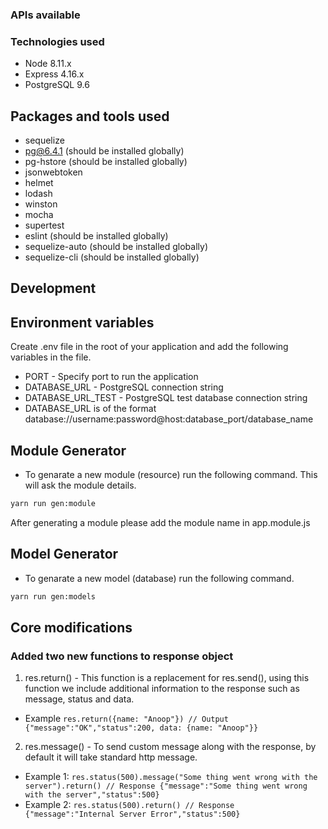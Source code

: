 ### APIs available

### Technologies used
* Node 8.11.x
* Express 4.16.x
* PostgreSQL 9.6

## Packages and tools used
* sequelize
* pg@6.4.1 (should be installed globally)
* pg-hstore (should be installed globally)
* jsonwebtoken
* helmet
* lodash
* winston
* mocha
* supertest
* eslint (should be installed globally)
* sequelize-auto (should be installed globally)
* sequelize-cli (should be installed globally)

## Development

## Environment variables

Create .env file in the root of your application and add the following variables in the file.

* PORT - Specify port to run the application
* DATABASE_URL - PostgreSQL connection string
* DATABASE_URL_TEST - PostgreSQL test database connection string
* DATABASE_URL is of the format database://username:password@host:database_port/database_name

## Module Generator
* To genarate a new module (resource) run the following command. This will ask the module details.
```sh
yarn run gen:module
```
After generating a module please add the module name in app.module.js

## Model Generator
* To genarate a new model (database) run the following command.
```sh
yarn run gen:models
```


## Core modifications

### Added two new functions to response object
1. res.return() - This function is a replacement for res.send(), using this function we include additional information to the response such as message, status and data.
  * Example ```res.return({name: "Anoop"}) // Output {"message":"OK","status":200, data: {name: "Anoop"}}```

2. res.message() - To send custom message along with the response, by default it will take standard http message.
  * Example 1: ```res.status(500).message("Some thing went wrong with the server").return() // Response {"message":"Some thing went wrong with the server","status":500}```
  * Example 2: ```res.status(500).return() // Response {"message":"Internal Server Error","status":500}```